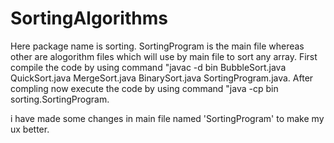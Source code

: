 # SortingAlgorithms
Here package name is sorting.
SortingProgram is the main file whereas other are alogorithm files which will use by main file to sort any array.
First compile the code by using command "javac -d bin BubbleSort.java QuickSort.java MergeSort.java BinarySort.java SortingProgram.java.
After compling now execute the code by using command "java -cp bin sorting.SortingProgram.

i have made some changes in main file named 'SortingProgram' to make my ux better.
